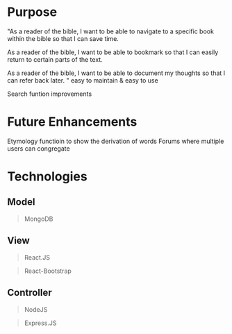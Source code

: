 # Purpose
"As a reader of the bible, I want to be able to navigate to a specific book within the bible so that I can save time. 

As a reader of the bible, I want to be able to bookmark so that I can easily return to certain parts of the text. 

As a reader of the bible, I want to be able to document my thoughts so that I can refer back later. "
easy to maintain & easy to use

Search funtion improvements 
# Future Enhancements
Etymology functioin to show the derivation of words 
Forums where multiple users can congregate 

# Technologies

## Model
>MongoDB

## View
>React.JS

>React-Bootstrap

## Controller
>NodeJS

>Express.JS
<!-- 
(1) CRUD operations 
(2) Express server hosting 
(3) API to get the bible 
(4) authenticatoin for sign-in 
(5) user model
(6) book model 
(7) " -->